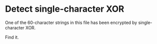 # Detect single-character XOR


One of the 60-character strings in this file has been encrypted by single-character XOR.


Find it.
